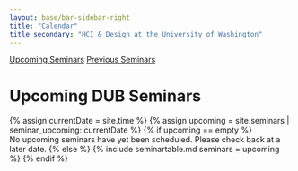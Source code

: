 ```yaml
---
layout: base/bar-sidebar-right
title: "Calendar"
title_secondary: "HCI & Design at the University of Washington"
---
```


<div class="sidebar_start"></div>
  <a href="#" class="list-group-item active">Upcoming Seminars</a>
  <a href="/previousseminars.html" class="list-group-item">Previous Seminars</a>
<div class="sidebar_end"></div>

# Upcoming DUB Seminars
{% assign currentDate = site.time %}
{% assign upcoming = site.seminars | seminar_upcoming: currentDate %}
{% if upcoming == empty %}
  <br />
  No upcoming seminars have yet been scheduled. Please check back at a later date.
{% else %}
  {% include seminartable.md seminars = upcoming %}
{% endif %}

